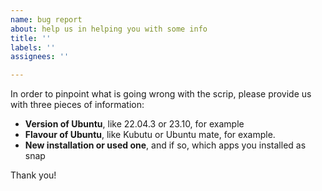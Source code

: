 ```yaml
---
name: bug report
about: help us in helping you with some info
title: ''
labels: ''
assignees: ''

---
```


In order to pinpoint what is going wrong with the scrip, please provide us with three pieces of information:

+ **Version of Ubuntu**, like 22.04.3 or 23.10, for example
+ **Flavour of Ubuntu**, like Kubutu or Ubuntu mate, for example.
+ **New installation or used one**, and if so, which apps you installed as snap

Thank you!
